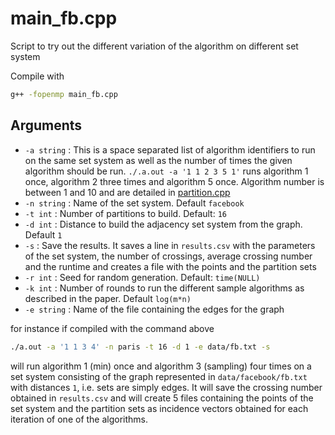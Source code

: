 # main_fb.cpp

Script to try out the different variation of the algorithm on different set system

Compile with

```bash
g++ -fopenmp main_fb.cpp
```

## Arguments

- `-a string` : This is a space separated list of algorithm identifiers to run on the same set system as well as the number of times the given algorithm should be run.
`./.a.out -a '1 1 2 3 5 1'` runs algorithm 1 once, algorithm 2 three times and algorithm 5 once. Algorithm number is between 1 and 10 and are detailed in [partition.cpp](./partition.md)
- `-n string` : Name of the set system. Default `facebook`
- `-t int` : Number of partitions to build. Default: `16`
- `-d int` : Distance to build the adjacency set system from the graph. Default `1`
- `-s` : Save the results. It saves a line in `results.csv` with the parameters of the set system, the number of crossings, average crossing number and the runtime and creates a file with the points and the partition sets
- `-r int` : Seed for random generation. Default: `time(NULL)`
- `-k int` : Number of rounds to run the different sample algorithms as described in the paper. Default `log(m*n)`
- `-e string` : Name of the file containing the edges for the graph

for instance if compiled with the command above

```bash
./a.out -a '1 1 3 4' -n paris -t 16 -d 1 -e data/fb.txt -s
```

will run algorithm 1 (min) once and algorithm 3 (sampling) four times on a set system consisting of the graph represented in `data/facebook/fb.txt` with distances `1`, i.e. sets are simply edges. It will save the crossing number obtained in `results.csv` and will create 5 files containing the points of the set system and the partition sets as incidence vectors obtained for each iteration of one of the algorithms.